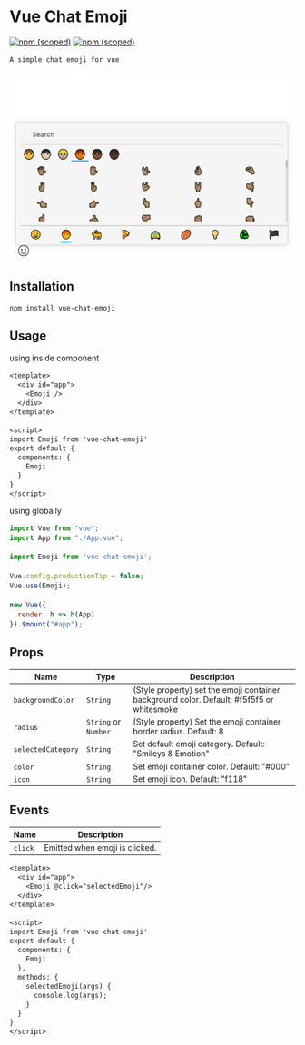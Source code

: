 # Vue Chat Emoji
[![npm (scoped)](https://img.shields.io/npm/v/vue-chat-emoji.svg)](https://www.npmjs.com/package/vue-chat-emoji)
[![npm (scoped)](https://img.shields.io/badge/npm-vue--chat--emoji-brightgreen.svg)](https://www.npmjs.com/package/vue-chat-emoji)
```
A simple chat emoji for vue
```
![Emoji Picker](/src/assets/demo.jpg?raw=true "Emoji Picker")

## Installation
```
npm install vue-chat-emoji
```

## Usage
using inside component
```vue
<template>
  <div id="app">
    <Emoji />
  </div>
</template>

<script>
import Emoji from 'vue-chat-emoji'
export default {
  components: {
    Emoji
  }
}
</script>
```
using globally
```js
import Vue from "vue";
import App from "./App.vue";
 
import Emoji from 'vue-chat-emoji';
 
Vue.config.productionTip = false;
Vue.use(Emoji);
 
new Vue({
  render: h => h(App)
}).$mount("#app");
```

## Props
Name | Type | Description
--- | --- | ---
`backgroundColor` | `String` | (Style property) set the emoji container background color. Default: #f5f5f5 or whitesmoke
`radius` | `String` or `Number` | (Style property) Set the emoji container border radius. Default: 8
`selectedCategory` | `String` | Set default emoji category. Default: "Smileys & Emotion"
`color` | `String` | Set emoji container color. Default: "#000"
`icon` | `String` | Set emoji icon. Default: "f118"

## Events
Name | Description
--- | ---
`click` | Emitted when emoji is clicked. 
```vue
<template>
  <div id="app">
    <Emoji @click="selectedEmoji"/>
  </div>
</template>

<script>
import Emoji from 'vue-chat-emoji'
export default {
  components: {
    Emoji
  },
  methods: {
    selectedEmoji(args) {
      console.log(args);
    }
  }
}
</script>
```